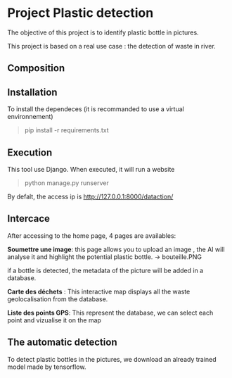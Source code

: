 # Project Plastic detection

The objective of this project is to identify plastic bottle in pictures.

This project is based on a real use case : the detection of waste in river.

## Composition


## Installation

To install the dependeces (it is recommanded to use a virtual environnement)
> pip install -r requirements.txt


## Execution

This tool use Django. When executed, it will run a website

> python manage.py runserver

By defalt, the access ip is http://127.0.0.1:8000/dataction/

## Intercace

After accessing to the home page, 4 pages are availables:

**Soumettre une image**: this page allows you to upload an image , the AI will analyse it and highlight the potential plastic bottle.
-> bouteille.PNG

if a bottle is detected, the metadata of the picture will be added in a database.

**Carte des déchets** : This interactive map displays all the waste geolocalisation from the database.

**Liste des points GPS**: This represent the database, we can select each point and vizualise it on the map

## The automatic detection

To detect plastic bottles in the pictures, we download an already trained model made by tensorflow.
